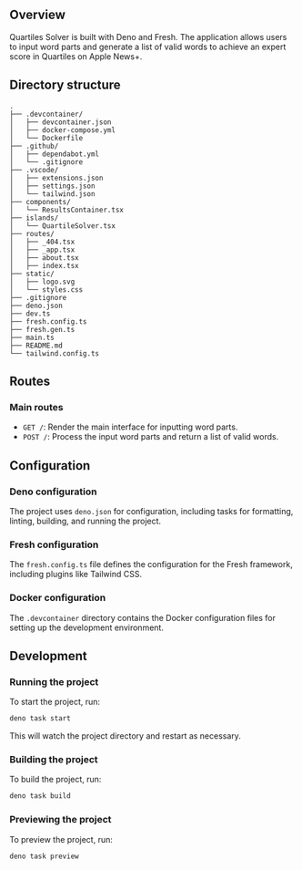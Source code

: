 ## Overview

Quartiles Solver is built with Deno and Fresh. The application allows users to
input word parts and generate a list of valid words to achieve an expert score
in Quartiles on Apple News+.

## Directory structure

```
.
├── .devcontainer/
│   ├── devcontainer.json
│   ├── docker-compose.yml
│   └── Dockerfile
├── .github/
│   ├── dependabot.yml
│   └── .gitignore
├── .vscode/
│   ├── extensions.json
│   ├── settings.json
│   └── tailwind.json
├── components/
│   └── ResultsContainer.tsx
├── islands/
│   └── QuartileSolver.tsx
├── routes/
│   ├── _404.tsx
│   ├── _app.tsx
│   ├── about.tsx
│   ├── index.tsx
├── static/
│   ├── logo.svg
│   └── styles.css
├── .gitignore
├── deno.json
├── dev.ts
├── fresh.config.ts
├── fresh.gen.ts
├── main.ts
├── README.md
└── tailwind.config.ts
```

## Routes

### Main routes

- `GET /`: Render the main interface for inputting word parts.
- `POST /`: Process the input word parts and return a list of valid words.

## Configuration

### Deno configuration

The project uses `deno.json` for configuration, including tasks for formatting,
linting, building, and running the project.

### Fresh configuration

The `fresh.config.ts` file defines the configuration for the Fresh framework,
including plugins like Tailwind CSS.

### Docker configuration

The `.devcontainer` directory contains the Docker configuration files for
setting up the development environment.

## Development

### Running the project

To start the project, run:

```sh
deno task start
```

This will watch the project directory and restart as necessary.

### Building the project

To build the project, run:

```sh
deno task build
```

### Previewing the project

To preview the project, run:

```sh
deno task preview
```

